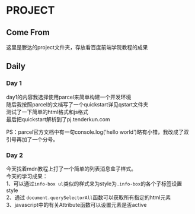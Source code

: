 # PROJECT  
## Come From  
这里是滕达的project文件夹，存放看百度前端学院教程的成果  

## Daily  
### Day 1  
day1的内容我选择使用parcel来简单构建一个开发环境  
随后我按照parcel的文档写了一个quickstart详见qstart文件夹  
测试了一下简单的html格式和js格式  
最后把quickstart解析到了pj.tenderkun.com  

PS：parcel官方文档中有一句console.log('hello world')略有小错，我改成了双引号再加了一个分号。  

### Day 2  
今天找着mdn教程上打了一个简单的列表消息盒子样式。  
今天的学习成果：  
1、可以通过`info-box ul`类似的样式来为style为`.info-box`的各个子标签设置style  
2、通过 `document.querySelectorAll`函数可以获取所有指定的html元素  
3、javascript中的有关Attribute函数可以设置元素是否active  
